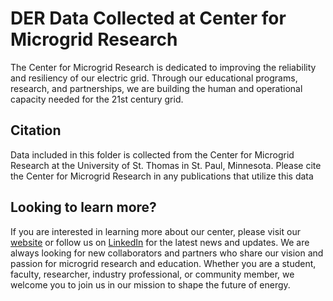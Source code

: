 # DER Data Collected at Center for Microgrid Research
The Center for Microgrid Research is dedicated to improving the reliability and resiliency of our electric grid. Through our educational programs, research, and partnerships, we are building the human and operational capacity needed for the 21st century grid.

## Citation
Data included in this folder is collected from the Center for Microgrid Research at the University of St. Thomas in St. Paul, Minnesota. Please cite the Center for Microgrid Research in any publications that utilize this data

## Looking to learn more?
If you are interested in learning more about our center, please visit our [website](https://engineering.stthomas.edu/industry/microgrid-research-center/) or follow us on [LinkedIn](https://www.linkedin.com/company/st-thomas-center-for-microgrid-research/) for the latest news and updates.
We are always looking for new collaborators and partners who share our vision and passion for microgrid research and education. Whether you are a student, faculty, researcher, industry professional, or community member, we welcome you to join us in our mission to shape the future of energy.
